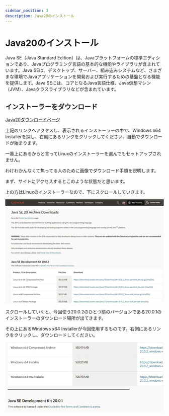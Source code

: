 ```yaml
---
sidebar_position: 3
description: Java20のインストール
---
```


# Java20のインストール

Java SE（Java Standard Edition）は、Javaプラットフォームの標準エディションであり、Javaプログラミング言語の基本的な機能やライブラリが含まれています。Java SEは、デスクトップ、サーバー、組み込みシステムなど、さまざまな環境でJavaアプリケーションを開発および実行するための基盤となる機能を提供します。Java SEには、コアとなるJava言語仕様、Java仮想マシン（JVM）、Javaクラスライブラリなどが含まれています。

## インストーラーをダウンロード

[Java20ダウンロードページ](https://www.oracle.com/java/technologies/javase/jdk20-archive-downloads.html)

上記のリンクへアクセスし、表示されるインストーラーの中で、Windows x64 Installerを探し、右側にあるリンクをクリックしてください。自動でダウンロードが始まります。

一番上にあるからと言ってLinuxのインストーラーを選んでもセットアップされません。

わけわかんなくて焦ってる人のために画像でダウンロード手順を説明します。

まず、サイトにアクセスするとこのような状態だと思います。

上の方はLinuxのインストーラーなので、下にスクロールしていきます。

![Java20Archive](./images/19.jpg)

スクロールしていくと、今回使う20.0.2のひとつ前のバージョンである20.0.1のインストーラーのダウンロード場所が出てきます。

その上にあるWindows x64 Installerが今回使用するものです。右側にあるリンクをクリックし、ダウンロードしてください。

![Java20link](./images/20.jpg)
